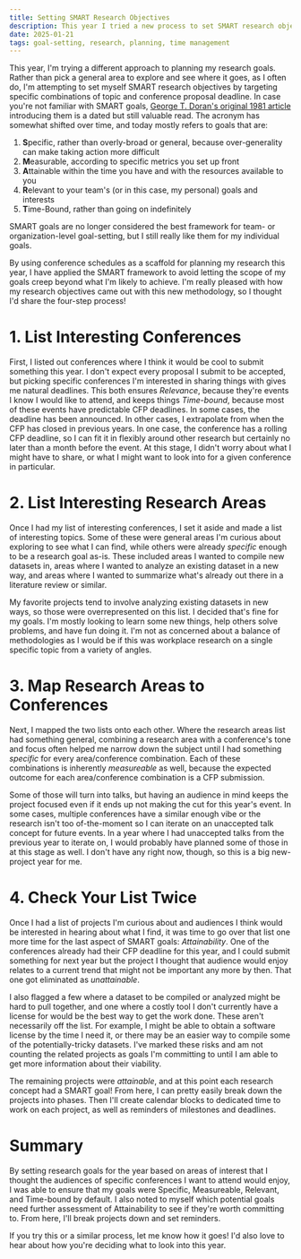 ```yaml
---
title: Setting SMART Research Objectives
description: This year I tried a new process to set SMART research objectives for myself.
date: 2025-01-21
tags: goal-setting, research, planning, time management
---
```

This year, I'm trying a different approach to planning my research goals. Rather than pick a general area to explore and see where it goes, as I often do, I'm attempting to set myself SMART research objectives by targeting specific combinations of topic and conference proposal deadline. In case you're not familiar with SMART goals, [George T. Doran's original 1981 article](https://community.mis.temple.edu/mis0855002fall2015/files/2015/10/S.M.A.R.T-Way-Management-Review.pdf) introducing them is a dated but still valuable read. The acronym has somewhat shifted over time, and today mostly refers to goals that are:
1. **S**pecific, rather than overly-broad or general, because over-generality can make taking action more difficult
1. **M**easurable, according to specific metrics you set up front
1. **A**ttainable within the time you have and with the resources available to you
1. **R**elevant to your team's (or in this case, my personal) goals and interests
1. **T**ime-Bound, rather than going on indefinitely

SMART goals are no longer considered the best framework for team- or organization-level goal-setting, but I still really like them for my individual goals. 

By using conference schedules as a scaffold for planning my research this year, I have applied the SMART framework to avoid letting the scope of my goals creep beyond what I'm likely to achieve. I'm really pleased with how my research objectives came out with this new methodology, so I thought I'd share the four-step process!

# 1. List Interesting Conferences
First, I listed out conferences where I think it would be cool to submit something this year. I don't expect every proposal I submit to be accepted, but picking specific conferences I'm interested in sharing things with gives me natural deadlines. This both ensures *Relevance*, because they're events I know I would like to attend, and keeps things *Time-bound*, because most of these events have predictable CFP deadlines. In some cases, the deadline has been announced. In other cases, I extrapolate from when the CFP has closed in previous years. In one case, the conference has a rolling CFP deadline, so I can fit it in flexibly around other research but certainly no later than a month before the event. At this stage, I didn't worry about what I might have to share, or what I might want to look into for a given conference in particular.

# 2. List Interesting Research Areas 
Once I had my list of interesting conferences, I set it aside and made a list of interesting topics. Some of these were general areas I'm curious about exploring to see what I can find, while others were already *specific* enough to be a research goal as-is. These included areas I wanted to compile new datasets in, areas where I wanted to analyze an existing dataset in a new way, and areas where I wanted to summarize what's already out there in a literature review or similar. 

My favorite projects tend to involve analyzing existing datasets in new ways, so those were overrepresented on this list. I decided that's fine for my goals. I'm mostly looking to learn some new things, help others solve problems, and have fun doing it. I'm not as concerned about a balance of methodologies as I would be if this was workplace research on a single specific topic from a variety of angles.

# 3. Map Research Areas to Conferences
Next, I mapped the two lists onto each other. Where the research areas list had something general, combining a research area with a conference's tone and focus often helped me narrow down the subject until I had something *specific* for every area/conference combination. Each of these combinations is inherently *measureable* as well, because the expected outcome for each area/conference combination is a CFP submission. 

Some of those will turn into talks, but having an audience in mind keeps the project focused even if it ends up not making the cut for this year's event. In some cases, multiple conferences have a similar enough vibe or the research isn't too of-the-moment so I can iterate on an unaccepted talk concept for future events. In a year where I had unaccepted talks from the previous year to iterate on, I would probably have planned some of those in at this stage as well. I don't have any right now, though, so this is a big new-project year for me.

# 4. Check Your List Twice
Once I had a list of projects I'm curious about and audiences I think would be interested in hearing about what I find, it was time to go over that list one more time for the last aspect of SMART goals: *Attainability*. One of the conferences already had their CFP deadline for this year, and I could submit something for next year but the project I thought that audience would enjoy relates to a current trend that might not be important any more by then. That one got eliminated as *unattainable*. 

I also flagged a few where a dataset to be compiled or analyzed might be hard to pull together, and one where a costly tool I don't currently have a license for would be the best way to get the work done. These aren't necessarily off the list. For example, I might be able to obtain a software license by the time I need it, or there may be an easier way to compile some of the potentially-tricky datasets. I've marked these risks and am not counting the related projects as goals I'm committing to until I am able to get more information about their viability.

The remaining projects were *attainable*, and at this point each research concept had a SMART goal! From here, I can pretty easily break down the projects into phases. Then I'll create calendar blocks to dedicated time to work on each project, as well as reminders of milestones and deadlines.

# Summary
By setting research goals for the year based on areas of interest that I thought the audiences of specific conferences I want to attend would enjoy, I was able to ensure that my goals were Specific, Measureable, Relevant, and Time-bound by default. I also noted to myself which potential goals need further assessment of Attainability to see if they're worth committing to. From here, I'll break projects down and set reminders.

If you try this or a similar process, let me know how it goes! I'd also love to hear about how you're deciding what to look into this year.
